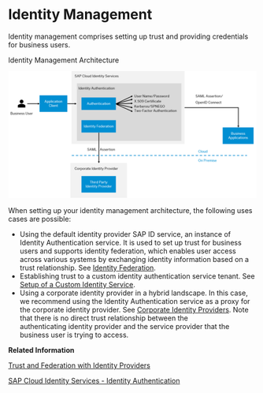 <!-- loio783103882c604a06b244ece500e59857 -->

# Identity Management

Identity management comprises setting up trust and providing credentials for business users.

  
  
<a name="loio783103882c604a06b244ece500e59857__fig_txh_g4k_ctb"/>Identity Management Architecture

 ![](images/IAM_Hybrid_Landscape_Architecture_c3494d2.png "Identity Management Architecture") 



When setting up your identity management architecture, the following uses cases are possible:

-   Using the default identity provider SAP ID service, an instance of Identity Authentication service. It is used to set up trust for business users and supports identity federation, which enables user access across various systems by exchanging identity information based on a trust relationship. See [Identity Federation](identity-federation-2abdc1d.md).
-   Establishing trust to a custom identity authentication service tenant. See [Setup of a Custom Identity Service](../20-getting-started/setup-of-a-custom-identity-service-550251a.md).
-   Using a corporate identity provider in a hybrid landscape. In this case, we recommend using the Identity Authentication service as a proxy for the corporate identity provider. See [Corporate Identity Providers](https://help.sap.com/viewer/6d6d63354d1242d185ab4830fc04feb1/Cloud/en-US/19f3eca47db643b6aad448b5dc1075ad.html). Note that there is no direct trust relationship between the authenticating identity provider and the service provider that the business user is trying to access.


**Related Information**  


[Trust and Federation with Identity Providers](https://help.sap.com/viewer/65de2977205c403bbc107264b8eccf4b/Cloud/en-US/cb1bc8f1bd5c482e891063960d7acd78.html)

[SAP Cloud Identity Services - Identity Authentication](https://help.sap.com/viewer/product/IDENTITY_AUTHENTICATION/Cloud/en-US)

